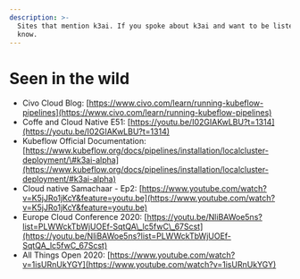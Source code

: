 ```yaml
---
description: >-
  Sites that mention k3ai. If you spoke about k3ai and want to be listed let us
  know.
---
```


# Seen in the wild

* Civo Cloud Blog: [https://www.civo.com/learn/running-kubeflow-pipelines](https://www.civo.com/learn/running-kubeflow-pipelines)
* Coffe and Cloud Native E51: [https://youtu.be/I02GIAKwLBU?t=1314](https://youtu.be/I02GIAKwLBU?t=1314)
* Kubeflow Official Documentation: [https://www.kubeflow.org/docs/pipelines/installation/localcluster-deployment/\#k3ai-alpha](https://www.kubeflow.org/docs/pipelines/installation/localcluster-deployment/#k3ai-alpha)
* Cloud native Samachaar - Ep2: [https://www.youtube.com/watch?v=K5jJRo1jKcY&feature=youtu.be](https://www.youtube.com/watch?v=K5jJRo1jKcY&feature=youtu.be)
* Europe Cloud Conference 2020: [https://youtu.be/NliBAWoe5ns?list=PLWWckTbWjUOEf-SqtQA\_lc5fwC\_67Scst](https://youtu.be/NliBAWoe5ns?list=PLWWckTbWjUOEf-SqtQA_lc5fwC_67Scst)
* All Things Open 2020: [https://www.youtube.com/watch?v=1isURnUkYGY](https://www.youtube.com/watch?v=1isURnUkYGY)

